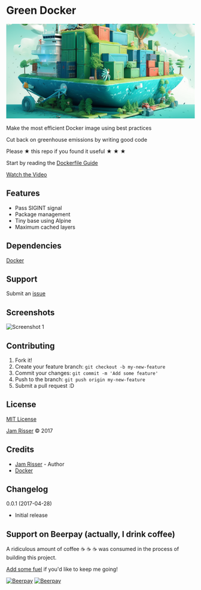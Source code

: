 # Green Docker

![](assets/green-docker.png)

Make the most efficient Docker image using best practices

Cut back on greenhouse emissions by writing good code

Please &#9733; this repo if you found it useful &#9733; &#9733; &#9733;

Start by reading the [Dockerfile Guide](DOCKERFILE_GUIDE.md)

[Watch the Video](https://www.youtube.com/watch?v=2-wR_balsH0&t=525s)


## Features

* Pass SIGINT signal
* Package management
* Tiny base using Alpine
* Maximum cached layers


## Dependencies

[Docker](https://docker.com)


## Support

Submit an [issue](https://github.com/jamrizzi/readme/issues/new)


## Screenshots

![Screenshot 1](https://drive.google.com/uc?export=view&id=1eA3WplGAimutL1IwMylxd_5JAqnhXy3Txw)


## Contributing

1. Fork it!
2. Create your feature branch: `git checkout -b my-new-feature`
3. Commit your changes: `git commit -m 'Add some feature'`
4. Push to the branch: `git push origin my-new-feature`
5. Submit a pull request :D


## License

[MIT License](https://github.com/jamrizzi/readme/blob/master/LICENSE)

[Jam Risser](https://jamrizzi.com) &copy; 2017


## Credits

* [Jam Risser](https://jamrizzi.com) - Author
* [Docker](https://docs.docker.com/engine/reference/builder)


## Changelog

0.0.1 (2017-04-28)
* Initial release

## Support on Beerpay (actually, I drink coffee)

A ridiculous amount of coffee :coffee: :coffee: :coffee: was consumed in the process of building this project.

[Add some fuel](https://beerpay.io/jamrizzi/green-docker) if you'd like to keep me going!

[![Beerpay](https://beerpay.io/jamrizzi/green-docker/badge.svg?style=beer-square)](https://beerpay.io/jamrizzi/green-docker)  [![Beerpay](https://beerpay.io/jamrizzi/green-docker/make-wish.svg?style=flat-square)](https://beerpay.io/jamrizzi/green-docker?focus=wish)
